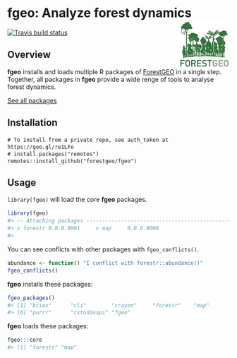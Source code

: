 
<!-- README.md is generated from README.Rmd. Please edit that file -->
fgeo: Analyze forest dynamics <img src="inst/figures/logo.png" align="right" />
===============================================================================

[![Travis build status](https://travis-ci.org/forestgeo/fgeo.svg?branch=master)](https://travis-ci.org/forestgeo/fgeo)

Overview
--------

**fgeo** installs and loads multiple R packages of [ForestGEO](http://www.forestgeo.si.edu/) in a single step. Together, all packages in **fgeo** provide a wide renge of tools to analyse forest dynamics.

[See all packages](https://forestgeo.github.io/fgeo/reference/index.html)

Installation
------------

    # To install from a private repo, see auth_token at https://goo.gl/re1LFe
    # install.packages("remotes")
    remotes::install_github("forestgeo/fgeo")

Usage
-----

`library(fgeo)` will load the core **fgeo** packages.

``` r
library(fgeo)
#> -- Attaching packages ---------------------------------------------- fgeo 0.0.0.9000 --
#> v forestr 0.0.0.9001     v map     0.0.0.9008
#> 
```

You can see conflicts with other packages with `fgeo_conflicts()`.

``` r
abundance <- function() "I conflict with forestr::abundance()"
fgeo_conflicts()
```

**fgeo** installs these packages:

``` r
fgeo_packages()
#> [1] "bciex"      "cli"        "crayon"     "forestr"    "map"       
#> [6] "purrr"      "rstudioapi" "fgeo"
```

**fgeo** loads these packages:

``` r
fgeo:::core
#> [1] "forestr" "map"
```
